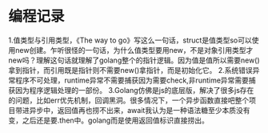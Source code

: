 # 编程记录

1.值类型与引用类型，《The way to go》写这么一句话，struct是值类型so可以使用new创建。乍听很怪的一句话，为什么值类型要用new，不是对象引用类型才new吗？理解这句话就理解了golang整个的指针逻辑。因为值是值所以需要new()拿到指针，而引用既是指针则不需要new()拿指针，而是初始化它。
2.系统错误异常程序不可处理，runtime异常不需要捕获因为需要check,非runtime异常需要捕获因为程序逻辑处理的一部份。
3.Golang仿佛是js的底层版，解决了很多js存在的问题，比如err优先机制，回调黑洞。很多情况下，一个异步函数直接吧整个项目带进异步中，返回值再也捞不出来，await我认为是一种语法糖至少本质没有变，之后还是要.then中。golang而是使用返回值标识直接捞出。